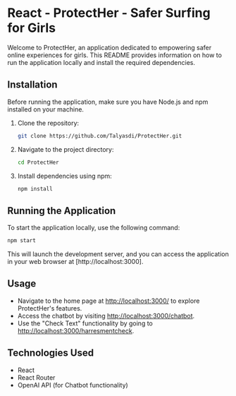 # React - ProtectHer - Safer Surfing for Girls

Welcome to ProtectHer, an application dedicated to empowering safer online experiences for girls. This README provides information on how to run the application locally and install the required dependencies.

## Installation

Before running the application, make sure you have Node.js and npm installed on your machine.

1. Clone the repository:

   ```bash
   git clone https://github.com/Talyasdi/ProtectHer.git
   ```

2. Navigate to the project directory:

   ```bash
   cd ProtectHer
   ```

3. Install dependencies using npm:

   ```bash
   npm install
   ```

## Running the Application

To start the application locally, use the following command:

```bash
npm start
```

This will launch the development server, and you can access the application in your web browser at [http://localhost:3000].

## Usage

- Navigate to the home page at [http://localhost:3000/](http://localhost:3000/) to explore ProtectHer's features.
- Access the chatbot by visiting [http://localhost:3000/chatbot](http://localhost:3000/chatbot).
- Use the "Check Text" functionality by going to [http://localhost:3000/harresmentcheck](http://localhost:3000/harresmentcheck).

## Technologies Used

- React
- React Router
- OpenAI API (for Chatbot functionality)
